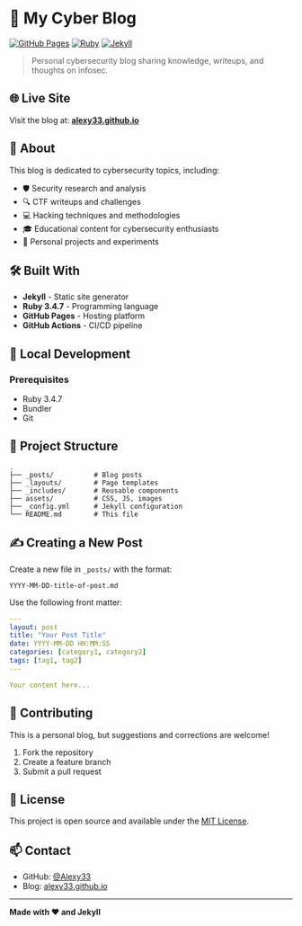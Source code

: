 # 🔐 My Cyber Blog

[![GitHub Pages](https://img.shields.io/badge/GitHub%20Pages-Live-success)](https://alexy33.github.io)
[![Ruby](https://img.shields.io/badge/Ruby-3.4.7-red)](https://www.ruby-lang.org/)
[![Jekyll](https://img.shields.io/badge/Jekyll-Static%20Site-blue)](https://jekyllrb.com/)

> Personal cybersecurity blog sharing knowledge, writeups, and thoughts on infosec.

## 🌐 Live Site

Visit the blog at: **[alexy33.github.io](https://alexy33.github.io)**

## 📝 About

This blog is dedicated to cybersecurity topics, including:

- 🛡️ Security research and analysis
- 🔍 CTF writeups and challenges
- 💻 Hacking techniques and methodologies
- 🎓 Educational content for cybersecurity enthusiasts
- 🚀 Personal projects and experiments

## 🛠️ Built With

- **Jekyll** - Static site generator
- **Ruby 3.4.7** - Programming language
- **GitHub Pages** - Hosting platform
- **GitHub Actions** - CI/CD pipeline

## 🚀 Local Development

### Prerequisites

- Ruby 3.4.7
- Bundler
- Git

## 📂 Project Structure

```
.
├── _posts/          # Blog posts
├── _layouts/        # Page templates
├── _includes/       # Reusable components
├── assets/          # CSS, JS, images
├── _config.yml      # Jekyll configuration
└── README.md        # This file
```

## ✍️ Creating a New Post

Create a new file in `_posts/` with the format:

```
YYYY-MM-DD-title-of-post.md
```

Use the following front matter:

```yaml
---
layout: post
title: "Your Post Title"
date: YYYY-MM-DD HH:MM:SS
categories: [category1, category2]
tags: [tag1, tag2]
---

Your content here...
```

## 🤝 Contributing

This is a personal blog, but suggestions and corrections are welcome!

1. Fork the repository
2. Create a feature branch
3. Submit a pull request

## 📜 License

This project is open source and available under the [MIT License](LICENSE).

## 📫 Contact

- GitHub: [@Alexy33](https://github.com/Alexy33)
- Blog: [alexy33.github.io](https://alexy33.github.io)

---

**Made with ❤️ and Jekyll**
